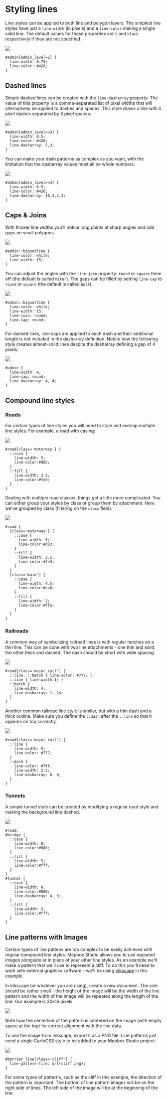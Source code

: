 Styling lines
=============

Line styles can be applied to both line and polygon layers. The simplest line styles have just a `line-width` (in pixels) and a `line-color` making a single solid line. The default values for these properties are `1` and `black` respectively if they are not specified.

![](https://cloud.githubusercontent.com/assets/126952/3893043/893b0c40-2237-11e4-83b5-5fef2e1478ba.png)

    #admin[admin_level=2] {
      line-width: 0.75;
      line-color: #426;
    }

## Dashed lines
 
Simple dashed lines can be created with the `line-dasharray` property. The value of this property is a comma-separated list of pixel widths that will alternatively be applied to dashes and spaces. This style draws a line with 5 pixel dashes separated by 3 pixel spaces:

![](https://cloud.githubusercontent.com/assets/126952/3893044/893cb6ee-2237-11e4-886b-d35dad27acb2.png)

    #admin[admin_level>=3] {
      line-width: 0.5;
      line-color: #426;
      line-dasharray: 5,3;
    }
 
You can make your dash patterns as complex as you want, with the limitation that the dasharray values must all be whole numbers.

![](https://cloud.githubusercontent.com/assets/126952/3893076/d7d35dda-2237-11e4-99ff-7b04d27e44f4.png)

    #admin[admin_level>=3] {
      line-width: 0.5;
      line-color: #426;
      line-dasharray: 10,3,2,3;
    }
 
## Caps & Joins

With thicker line widths you'll notice long points at sharp angles and odd gaps on small polygons.

![](https://cloud.githubusercontent.com/assets/126952/3893195/c3bea344-2238-11e4-9da7-a4c46aba4a74.png)

    #admin::bigoutline {
      line-color: white;
      line-width: 15;
    }

You can adjust the angles with the `line-join` property: `round` or `square` them off (the default is called `miter`). The gaps can be filled by setting `line-cap` to `round` or `square` (the default is called `butt`).

![](https://cloud.githubusercontent.com/assets/126952/3893194/c3b7d6f4-2238-11e4-8013-39b721fb7d30.png)

    #admin::bigoutline {
      line-color: white;
      line-width: 15;
      line-join: round;
      line-cap: round;
    }

For dashed lines, line-caps are applied to each dash and their additional length is not included in the dasharray definition. Notice how the following style creates almost-solid lines despite the dasharray defining a gap of 4 pixels.

![](https://cloud.githubusercontent.com/assets/126952/3893235/2131fb8e-2239-11e4-9975-bd4cea05228a.png)

    #admin {
      line-width: 4;
      line-cap: round;
      line-dasharray: 4, 4;
    }

## Compound line styles

### Roads

For certain types of line styles you will need to style and overlap multiple line styles. For example, a road with casing:

![](https://cloud.githubusercontent.com/assets/126952/3893352/0cfd24e4-223a-11e4-80ca-be06b2b036e1.png)

    #road[class='motorway'] {
      ::case {
        line-width: 5;
        line-color:#d83;
      }
      ::fill {
        line-width: 2.5;
        line-color:#fe3;
      }
    }

Dealing with multiple road classes, things get a little more complicated. You can either group your styles by class or group them by attachment. Here we've grouped by class (filtering on the `class` field).

![](https://cloud.githubusercontent.com/assets/126952/3893351/0cf7ecfe-223a-11e4-9aa6-8d367835f306.png)

    #road {
      [class='motorway'] {
        ::case {
          line-width: 5;
          line-color:#d83;
        }
        ::fill {
          line-width: 2.5;
          line-color:#fe3;
        }
      }
      [class='main'] {
        ::case {
          line-width: 4.5;
          line-color:#ca8;
        }
        ::fill {
          line-width: 2;
          line-color:#ffa;
        }
      }
    }

### Railroads

A common way of symbolizing railroad lines is with regular hatches on a thin line. This can be done with two line attachments - one thin and solid, the other thick and dashed. The dash should be short with wide spacing.

![](https://cloud.githubusercontent.com/assets/126952/3893425/b8d7178e-223a-11e4-813a-f14390ac3bd6.png)

    #road[class='major_rail'] {
      ::line, ::hatch { line-color: #777; }
      ::line { line-width:1; }
      ::hatch {
        line-width: 4;
        line-dasharray: 1, 24;
      }
    }

Another common railroad line style is similar, but with a thin dash and a thick outline. Make sure you define the `::dash` after the `::line` so that it appears on top correctly.

![](https://cloud.githubusercontent.com/assets/126952/3893426/b8da3a5e-223a-11e4-824d-24c1fec600a2.png)

    #road[class='major_rail'] {
      ::line {
        line-width: 5;
        line-color: #777;
      }
      ::dash {
        line-color: #fff;
        line-width: 2.5;
        line-dasharray: 6, 6;
      }
    }

### Tunnels

A simple tunnel style can be created by modifying a regular road style and making the background line dashed. 

![](https://cloud.githubusercontent.com/assets/126952/3893606/73e3eeac-223c-11e4-83dd-8343f8525513.png)

    #road,
    #bridge {
      ::case {
        line-width: 8;
        line-color:#888;
      }
      ::fill {
        line-width: 5;
        line-color:#fff;
      }
    }
    #tunnel {
      ::case {
        line-width: 8;
        line-color:#888;
        line-dasharray: 4, 3;
      }
      ::fill {
        line-width: 5;
        line-color:#fff;
      }
    }

## Line patterns with Images

Certain types of line pattens are too complex to be easily achieved with regular compound line styles. Mapbox Studio allows you to use repeated images alongside or in place of your other line styles. As an example we'll make a pattern that we'll use to represent a cliff. To do this you'll need to work with external graphics software - we'll be using [Inkscape](http://inkscape.org) in this example.

In Inkscape (or whatever you are using), create a new document. The size should be rather small - the height of the image will be the width of the line pattern and the width of the image will be repeated along the length of the line. Our example is 30x16 pixels.

![](https://cloud.githubusercontent.com/assets/126952/3893643/d05c41fc-223c-11e4-968f-53eb8d2713a8.png)

Note how the centerline of the pattern is centered on the image (with empty space at the top) for correct alignment with the line data.

To use the image from Inkscape, export it as a PNG file. Line patterns just need a single CartoCSS style to be added to your Mapbox Studio project:

![](https://cloud.githubusercontent.com/assets/126952/3893795/0039a7d8-223e-11e4-92b6-253ccf826af3.png)

    #barrier_line[class='cliff'] {
      line-pattern-file: url(cliff.png);
    }

For some types of patterns, such as the cliff in this example, the direction of the pattern is important. The bottom of line pattern images will be on the right side of lines. The left side of the image will be at the beginning of the line.


